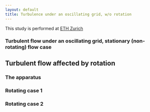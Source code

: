 ```yaml
---
layout: default
title: Turbulence under an oscillating grid, w/o rotation
---
```


This study is performed at [ETH Zurich](http://www.ifu.baug.ethz.ch)


### Turbulent flow under an oscillating grid, stationary (non-rotating) flow case

<html>
<object type="application/x-shockwave-flash" style="width:425px; height:350px;" data="http://www.youtube.com/v/_PeqD8IaiCA">
<param name="wmode" value="transparent"></param>
<param name="movie" value="http://www.youtube.com/v/_PeqD8IaiCA"></param>
</object>
</html>


Turbulent flow affected by rotation
-----------------------------------

### The apparatus

<html>
<object type="application/x-shockwave-flash" style="width:425px; height:350px;" data="http://www.youtube.com/v/jINOHCYHWJ8">
<param name="wmode" value="transparent"></param>
<param name="movie" value="http://www.youtube.com/v/jINOHCYHWJ8"></param>
</object>
</html>


### Rotating case 1

<html>
<object type="application/x-shockwave-flash" style="width:425px; height:350px;" data="http://www.youtube.com/v/0OitPAV2c-w">
<param name="wmode" value="transparent"></param>
<param name="movie" value="http://www.youtube.com/v/0OitPAV2c-w"></param>
</object>
</html>


### Rotating case 2

<html>
<object type="application/x-shockwave-flash" style="width:425px; height:350px;" data="http://www.youtube.com/v/nk4bI_MxoBs">
<param name="wmode" value="transparent"></param>
<param name="movie" value="http://www.youtube.com/v/nk4bI_MxoBs"></param>
</object>
</html>